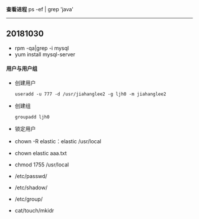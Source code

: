 **查看进程**
ps -ef |  grep 'java'

***************

## 20181030

* rpm -qa|grep -i mysql
* yum install mysql-server

#### 用户与用户组

* 创建用户

  `useradd -u 777 -d /usr/jiahanglee2 -g ljh0 -m jiahanglee2`

* 创建组

  `groupadd ljh0`

* 锁定用户

* chown -R elastic：elastic /usr/local

* chown elastic aaa.txt

* chmod 1755 /usr/local

* /etc/passwd/

* /etc/shadow/

* /etc/group/

* cat/touch/mkidr